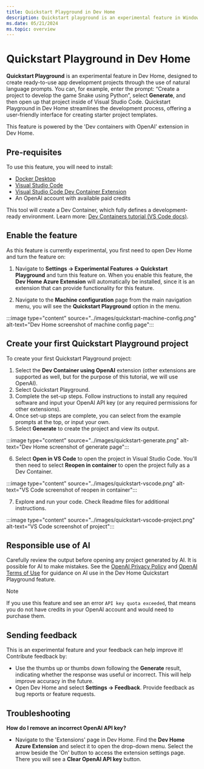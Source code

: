 ```yaml
---
title: Quickstart Playground in Dev Home
description: Quickstart playground is an experimental feature in Windows Dev Home that allows you to input a natural language prompt, and then generate a full ready to develop environment with just the click of a button using the power of AI.
ms.date: 05/21/2024
ms.topic: overview
---
```


# Quickstart Playground in Dev Home

**Quickstart Playground** is an experimental feature in Dev Home, designed to create ready-to-use app development projects through the use of natural language prompts. You can, for example, enter the prompt: “Create a project to develop the game Snake using Python”, select **Generate**, and then open up that project inside of Visual Studio Code. Quickstart Playground in Dev Home streamlines the development process, offering a user-friendly interface for creating starter project templates. 

This feature is powered by the 'Dev containers with OpenAI' extension in Dev Home.

## Pre-requisites

To use this feature, you will need to install: 

- [Docker Desktop]( https://www.docker.com/products/docker-desktop/)
- [Visual Studio Code]( https://code.visualstudio.com/)
- [Visual Studio Code Dev Container Extension]( https://marketplace.visualstudio.com/items?itemName=ms-vscode-remote.remote-containers)
- An OpenAI account with available paid credits

This tool will create a Dev Container, which fully defines a development-ready environment. Learn more: [Dev Containers tutorial (VS Code docs)]( https://code.visualstudio.com/docs/devcontainers/tutorial). 

## Enable the feature

As this feature is currently experimental, you first need to open Dev Home and turn the feature on:

1. Navigate to **Settings -> Experimental Features -> Quickstart Playground** and turn this feature on. When you enable this feature, the **Dev Home Azure Extension** will automatically be installed, since it is an extension that can provide functionality for this feature. 

2. Navigate to the **Machine configuration** page from the main navigation menu, you will see the **Quickstart Playground** option in the menu.

:::image type="content" source="../images/quickstart-machine-config.png" alt-text="Dev Home screenshot of machine config page":::

## Create your first Quickstart Playground project

To create your first Quickstart Playground project:

1. Select the **Dev Container using OpenAI** extension (other extensions are supported as well, but for the purpose of this tutorial, we will use OpenAI).
2. Select Quickstart Playground.
3. Complete the set-up steps. Follow instructions to install any required software and input your OpenAI API key (or any required permissions for other extensions).
4. Once set-up steps are complete, you can select from the example prompts at the top, or input your own.
5. Select **Generate** to create the project and view its output.

:::image type="content" source="../images/quickstart-generate.png" alt-text="Dev Home screenshot of generate page":::

6. Select **Open in VS Code** to open the project in Visual Studio Code. You'll then need to select **Reopen in container** to open the project fully as a Dev Container.

:::image type="content" source="../images/quickstart-vscode.png" alt-text="VS Code screenshot of reopen in container":::

7. Explore and run your code. Check Readme files for additional instructions. 

:::image type="content" source="../images/quickstart-vscode-project.png" alt-text="VS Code screenshot of project":::

## Responsible use of AI

Carefully review the output before opening any project generated by AI. It is possible for AI to make mistakes. See the [OpenAI Privacy Policy]( https://openai.com/policies/privacy-policy) and [OpenAI Terms of Use]( https://openai.com/policies/terms-of-use) for guidance on AI use in the Dev Home Quickstart Playground feature.

> [!NOTE]
> If you use this feature and see an error `API key quota exceeded`, that means you do not have credits in your OpenAI account and would need to purchase them.

## Sending feedback

This is an experimental feature and your feedback can help improve it! Contribute feedback by:

- Use the thumbs up or thumbs down following the **Generate** result, indicating whether the response was useful or incorrect. This will help improve accuracy in the future.
- Open Dev Home and select **Settings -> Feedback**. Provide feedback as bug reports or feature requests.

## Troubleshooting

**How do I remove an incorrect OpenAI API key?**

  - Navigate to the 'Extensions' page in Dev Home. Find the **Dev Home Azure Extension** and select it to open the drop-down menu. Select the arrow beside the 'On' button to access the extension settings page. There you will see a **Clear OpenAI API key** button.
